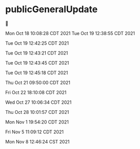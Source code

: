 # publicGeneralUpdate

🚡

Mon Oct 18 10:08:28 CDT 2021 
Tue Oct 19 12:38:55 CDT 2021 

Tue Oct 19 12:42:25 CDT 2021 

Tue Oct 19 12:43:21 CDT 2021   

Tue Oct 19 12:43:45 CDT 2021   

Tue Oct 19 12:45:18 CDT 2021   

Thu Oct 21 09:50:00 CDT 2021   

Fri Oct 22 18:10:08 CDT 2021   

Wed Oct 27 10:06:34 CDT 2021   

Thu Oct 28 10:01:57 CDT 2021   

Mon Nov  1 19:54:20 CDT 2021   

Fri Nov  5 11:09:12 CDT 2021   

Mon Nov  8 12:46:24 CST 2021   

